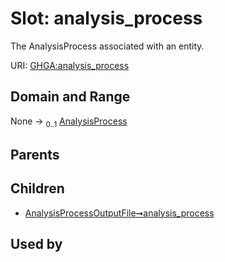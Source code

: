 
# Slot: analysis_process


The AnalysisProcess associated with an entity.

URI: [GHGA:analysis_process](https://w3id.org/GHGA/analysis_process)


## Domain and Range

None &#8594;  <sub>0..1</sub> [AnalysisProcess](AnalysisProcess.md)

## Parents


## Children

 *  [AnalysisProcessOutputFile➞analysis_process](AnalysisProcessOutputFile_analysis_process.md)

## Used by

